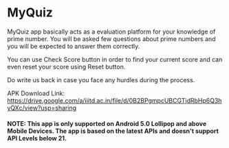 # MyQuiz
MyQuiz app basically acts as a evaluation platform for your knowledge of prime number. You will be asked few questions about prime numbers and you will be expected to answer them correctly.

You can use Check Score button in order to find your current score and can even reset your score using Reset button.

Do write us back in case you face any hurdles during the process.

APK Download Link: https://drive.google.com/a/iiitd.ac.in/file/d/0B2BPgmpcUBCGTjdRbHp6Q3hyQXc/view?usp=sharing

#### NOTE: This app is only supported on Android 5.0 Lollipop and above Mobile Devices. The app is based on the latest APIs and doesn't support API Levels below 21.
